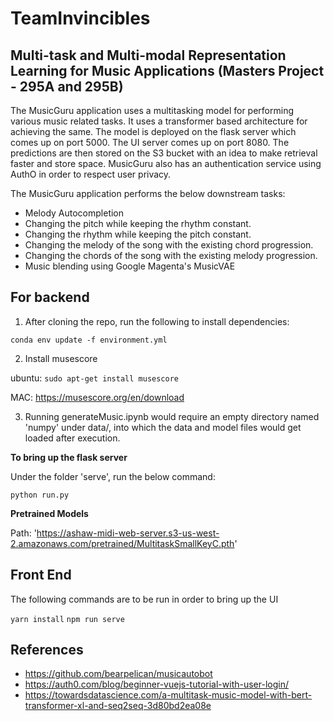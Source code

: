 # TeamInvincibles

## Multi-task and Multi-modal Representation Learning for Music Applications (Masters Project - 295A and 295B)

The MusicGuru application uses a multitasking model for performing various music related tasks. It uses a transformer based architecture for achieving the same. The model is deployed on the flask server which comes up on port 5000. The UI server comes up on port 8080. The predictions are then stored on the S3 bucket with an idea to make retrieval faster and store space. MusicGuru also has an authentication service using AuthO in order to respect user privacy.

The MusicGuru application performs the below downstream tasks:
* Melody Autocompletion
* Changing the pitch while keeping the rhythm constant.
* Changing the rhythm while keeping the pitch constant.
* Changing the melody of the song with the existing chord progression.
* Changing the chords of the song with the existing melody progression.
* Music blending using Google Magenta's MusicVAE



## For backend

1. After cloning the repo, run the following to install dependencies:

```conda env update -f environment.yml```

2. Install musescore

ubuntu: ```sudo apt-get install musescore```

MAC: https://musescore.org/en/download

3. Running generateMusic.ipynb would require an empty directory named 'numpy' under data/, into which the data and model files would get loaded after execution.

**To bring up the flask server**

Under the folder 'serve', run the below command:

```python run.py```

**Pretrained Models**

Path: 'https://ashaw-midi-web-server.s3-us-west-2.amazonaws.com/pretrained/MultitaskSmallKeyC.pth'

## Front End

The following commands are to be run in order to bring up the UI

```yarn install```
```npm run serve```

## References
* https://github.com/bearpelican/musicautobot
* https://auth0.com/blog/beginner-vuejs-tutorial-with-user-login/ 
* https://towardsdatascience.com/a-multitask-music-model-with-bert-transformer-xl-and-seq2seq-3d80bd2ea08e 

